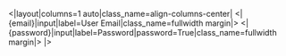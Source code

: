 <|layout|columns=1 auto|class_name=align-columns-center|
<|{email}|input|label=User Email|class_name=fullwidth margin|>
<|{password}|input|label=Password|password=True|class_name=fullwidth margin|>
|>
